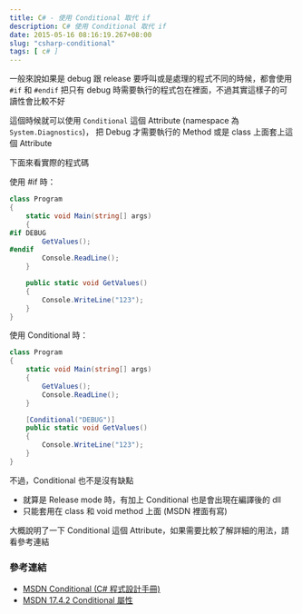 ```yaml
---
title: C# - 使用 Conditional 取代 if
description: C# 使用 Conditional 取代 if
date: 2015-05-16 08:16:19.267+08:00
slug: "csharp-conditional"
tags: [ c# ]
---
```


一般來說如果是 debug 跟 release 要呼叫或是處理的程式不同的時候，都會使用 `#if` 和 `#endif`
把只有 debug 時需要執行的程式包在裡面，不過其實這樣子的可讀性會比較不好

這個時候就可以使用 `Conditional` 這個 Attribute (namespace 為 `System.Diagnostics`)，
把 Debug 才需要執行的 Method 或是 class 上面套上這個 Attribute

下面來看實際的程式碼

使用 #if 時：

```csharp
class Program
{
    static void Main(string[] args)
    {
#if DEBUG
        GetValues();
#endif
        Console.ReadLine();
    }

    public static void GetValues()
    {
        Console.WriteLine("123");
    }
}
```

使用 Conditional 時：

```csharp
class Program
{
    static void Main(string[] args)
    {
        GetValues();
        Console.ReadLine();
    }

    [Conditional("DEBUG")]
    public static void GetValues()
    {
        Console.WriteLine("123");
    }
}
```

不過，Conditional 也不是沒有缺點

- 就算是 Release mode 時，有加上 Conditional 也是會出現在編譯後的 dll
- 只能套用在 class 和 void method 上面 (MSDN 裡面有寫)

大概說明了一下 Conditional 這個 Attribute，如果需要比較了解詳細的用法，請看參考連結

### 參考連結

- [MSDN Conditional (C# 程式設計手冊)](https://msdn.microsoft.com/zh-tw/library/4xssyw96.aspx)
- [MSDN 17.4.2 Conditional 屬性](https://msdn.microsoft.com/zh-tw/library/aa664622.aspx)
